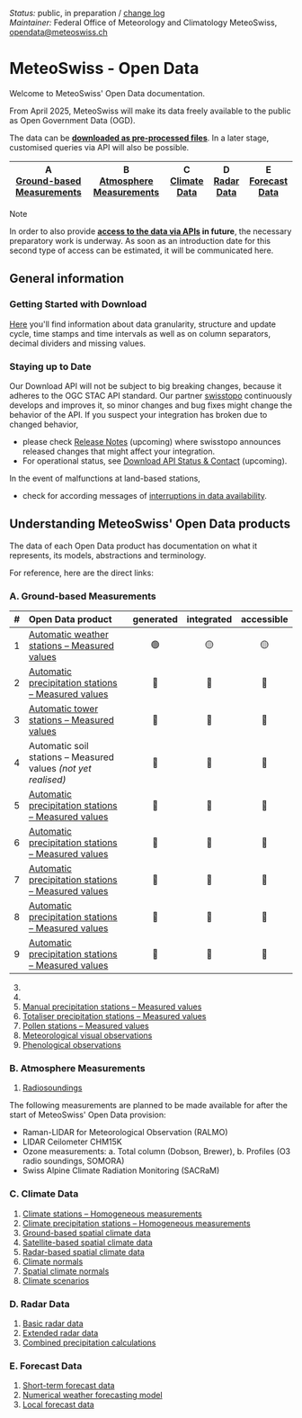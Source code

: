 *Status:* public, in preparation / [change log](https://github.com/MeteoSwiss/opendata/commits/main) <br>
*Maintainer:* Federal Office of Meteorology and Climatology MeteoSwiss, [opendata@meteoswiss.ch](mailto:opendata@meteoswiss.ch)

<!-- [![GitHub commit](https://img.shields.io/github/last-commit/MeteoSwiss/opendata)](https://github.com/MeteoSwiss/opendata/commits/master) -->

<!-- [Auf Deutschj](#meteoschweiz-open-data) | [En français](#meteosuisse-open-data) | [In italiano](#meteosvizzera-open-data) -->

# MeteoSwiss - Open Data
Welcome to MeteoSwiss' Open Data documentation.

<!-- For now MeteoSwiss provides its Open Data to be consumed by **[downloading the data as files](https://github.com/MeteoSwiss/opendata/tree/main?tab=readme-ov-file#getting-started-with-download)**. -->

From April 2025, MeteoSwiss will make its data freely available to the public as Open Government Data (OGD).

The data can be **[downloaded as pre-processed files](https://github.com/MeteoSwiss/opendata/blob/main/README.md#getting-started-with-download)**. In a later stage, customised queries via API will also be possible.

| A <br> [Ground-based Measurements](https://github.com/MeteoSwiss/opendata/tree/main?tab=readme-ov-file#a-ground-based-measurements) | B <br> [Atmosphere Measurements](https://github.com/MeteoSwiss/opendata/tree/main?tab=readme-ov-file#b-atmosphere-measurements) | C <br> [Climate Data](https://github.com/MeteoSwiss/opendata/tree/main?tab=readme-ov-file#c-climate-data) | D <br> [Radar Data](https://github.com/MeteoSwiss/opendata/tree/main?tab=readme-ov-file#d-radar-data) | E <br> [Forecast Data](https://github.com/MeteoSwiss/opendata/tree/main?tab=readme-ov-file#e-forecast-data) |
|-----|-----|-----|-----|-----|

> [!NOTE]
> In order to also provide **[access to the data via APIs](https://github.com/MeteoSwiss/opendata-api/blob/main/README.md) in future**, the necessary preparatory work is underway. As soon as an introduction date for this second type of access can be estimated, it will be communicated here.

## General information

<!-- ### Terms of Use
[Here](https://github.com/MeteoSwiss/opendata-terms-of-use/blob/main/README.md) you'll find information about data license and conditions for usage. -->

<!-- cf. https://opendatadocs.dmi.govcloud.dk/Terms_of_Use -->

<!-- ### FAQ
[Here](https://github.com/MeteoSwiss/opendata-faq/blob/main/README.md) you'll find answers to the most frequently asked questions. 

We continuously update these based on questions received. -->

### Getting Started with Download
[Here](https://github.com/MeteoSwiss/opendata-download/blob/main/README.md) you'll find information about data granularity, structure and update cycle, time stamps and time intervals as well as on column separators, decimal dividers and missing values.

<!-- cf. https://opendatadocs.dmi.govcloud.dk/en/Download --> 

### Staying up to Date
Our Download API will not be subject to big breaking changes, because it adheres to the OGC STAC API standard. Our partner [swisstopo](https://www.swisstopo.admin.ch/en) continuously develops and improves it, so minor changes and bug fixes might change the behavior of the API. If you suspect your integration has broken due to changed behavior, 
- please check [Release Notes](..) (upcoming) where swisstopo announces released changes that might affect your integration.
- For operational status, see [Download API Status & Contact](..) (upcoming). 

In the event of malfunctions at land-based stations, 
- check for according messages of [interruptions in data availability](https://www.meteoswiss.admin.ch/services-and-publications/applications/data-availability.html).

<!-- We keep interested parties and users up to date on our plans and changes:
- Register here for [our mailing list](...). --> 

## Understanding MeteoSwiss' Open Data products
The data of each Open Data product has documentation on what it represents, its models, abstractions and terminology. <!-- These can be found under Data in the left menu. --> 

For reference, here are the direct links:

### A. Ground-based Measurements
| # | Open Data product | generated | integrated | accessible |
|:-----|:-----|:-----:|:-----:|:-----:|
| 1 | [Automatic weather stations – Measured values](https://github.com/MeteoSwiss/opendata-ground-based-measurements/blob/main/README.md#1-automatic-weather-stations-measured-values) | :green_circle: | :yellow_circle: | :yellow_circle: |
| 2 | [Automatic precipitation stations – Measured values](https://github.com/MeteoSwiss/opendata-ground-based-measurements/blob/main/README.md#2-automatic-precipitation-stations-measured-values) | :red_circle: | :red_circle: | :red_circle: |
| 3 | [Automatic tower stations – Measured values](https://github.com/MeteoSwiss/opendata-ground-based-measurements/blob/main/README.md#3-automatic-tower-stations-measured-values) | :red_circle: | :red_circle: | :red_circle: |
| 4 | Automatic soil stations – Measured values *(not yet realised)* | :red_circle: | :red_circle: | :red_circle: |
| 5 | [Automatic precipitation stations – Measured values](https://github.com/MeteoSwiss/opendata-ground-based-measurements/blob/main/README.md#2-automatic-precipitation-stations) | :red_circle: | :red_circle: | :red_circle: |
| 6 | [Automatic precipitation stations – Measured values](https://github.com/MeteoSwiss/opendata-ground-based-measurements/blob/main/README.md#2-automatic-precipitation-stations) | :red_circle: | :red_circle: | :red_circle: |
| 7 | [Automatic precipitation stations – Measured values](https://github.com/MeteoSwiss/opendata-ground-based-measurements/blob/main/README.md#2-automatic-precipitation-stations) | :red_circle: | :red_circle: | :red_circle: |
| 8 | [Automatic precipitation stations – Measured values](https://github.com/MeteoSwiss/opendata-ground-based-measurements/blob/main/README.md#2-automatic-precipitation-stations) | :red_circle: | :red_circle: | :red_circle: |
| 9 | [Automatic precipitation stations – Measured values](https://github.com/MeteoSwiss/opendata-ground-based-measurements/blob/main/README.md#2-automatic-precipitation-stations) | :red_circle: | :red_circle: | :red_circle: |



3. 
4. 
5. [Manual precipitation stations – Measured values](https://github.com/MeteoSwiss/opendata-ground-based-measurements/blob/main/README.md#4-manual-precipitation-stations-measured-values)
6. [Totaliser precipitation stations – Measured values](https://github.com/MeteoSwiss/opendata-ground-based-measurements/blob/main/README.md#5-totaliser-precipitation-stations-measured-values)
7. [Pollen stations – Measured values](https://github.com/MeteoSwiss/opendata-ground-based-measurements/blob/main/README.md#6-pollen-stations-measured-values)
8. [Meteorological visual observations](https://github.com/MeteoSwiss/opendata-ground-based-measurements/blob/main/README.md#7-meteorological-visual-observations)
9. [Phenological observations](https://github.com/MeteoSwiss/opendata-ground-based-measurements/blob/main/README.md#8-phenological-observations)

### B. Atmosphere Measurements
1. [Radiosoundings](https://github.com/MeteoSwiss/opendata-atmosphere-measurements/blob/main/README.md#1-radio-soundings)

The following measurements are planned to be made available for after the start of MeteoSwiss' Open Data provision:

- Raman-LIDAR for Meteorological Observation (RALMO)
- LIDAR Ceilometer CHM15K
- Ozone measurements: a. Total column (Dobson, Brewer), b. Profiles (O3 radio soundings, SOMORA)
- Swiss Alpine Climate Radiation Monitoring (SACRaM)

### C. Climate Data
<!-- Climate Data consists of homogenous time series data (1, 2), spatial climate data (3-5), climate normals (6, 7) and scenarios (8): -->

1. [Climate stations – Homogeneous measurements](https://github.com/MeteoSwiss/opendata-climate-data/blob/main/README.md#1-climate-stations)
2. [Climate precipitation stations – Homogeneous measurements](https://github.com/MeteoSwiss/opendata-climate-data/blob/main/README.md#2-climate-precipitation-stations)
3. [Ground-based spatial climate data](https://github.com/MeteoSwiss/opendata-climate-data/blob/main/README.md#3-ground-based-spatial-climate-data)
4. [Satellite-based spatial climate data](https://github.com/MeteoSwiss/opendata-climate-data/blob/main/README.md#4-satellite-based-spatial-climate-data)
5. [Radar-based spatial climate data](https://github.com/MeteoSwiss/opendata-climate-data/blob/main/README.md#5-radar-based-spatial-climate-data)
6. [Climate normals](https://github.com/MeteoSwiss/opendata-climate-data/blob/main/README.md#6-climate-normals)
7. [Spatial climate normals](https://github.com/MeteoSwiss/opendata-climate-data/blob/main/README.md#7-spatial-climate-normals)
8. [Climate scenarios](https://github.com/MeteoSwiss/opendata-climate-data/blob/main/README.md#8-climate-scenarios)

### D. Radar Data
1. [Basic radar data](https://github.com/MeteoSwiss/opendata-radar-data/blob/main/README.md#1-basic-radar-data)
2. [Extended radar data](https://github.com/MeteoSwiss/opendata-radar-data/blob/main/README.md#2-extended-radar-data)
3. [Combined precipitation calculations](https://github.com/MeteoSwiss/opendata-radar-data/blob/main/README.md#3-combined-precipitation-calculations)

### E. Forecast Data
1. [Short-term forecast data](https://github.com/MeteoSwiss/opendata-forecast-data/blob/main/README.md#1-short-term-forecast-data)
2. [Numerical weather forecasting model](https://github.com/MeteoSwiss/opendata-forecast-data/blob/main/README.md#2-numerical-weather-forecasting-model)
3. [Local forecast data](https://github.com/MeteoSwiss/opendata-forecast-data/blob/main/README.md#3-local-forecast-data)
